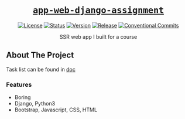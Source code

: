 <div align="center" markdown="1">

# [`app-web-django-assignment`][url-repo]

[![License][badge-license]][url-license]
[![Status][badge-status-finished]][url-repo]
[![Version][badge-version]][url-version]
[![Release][badge-workflow-release]][url-workflow-release]
[![Conventional Commits][badge-conventionalcommits]][url-conventionalcommits]

SSR web app I built for a course

</div>

## About The Project

Task list can be found in [doc]

### Features

- Boring
- Django, Python3 
- Bootstrap, Javascript, CSS, HTML 

<!-- relative links -->

[doc]: doc/README.md

<!-- project links -->

[url-repo]: https://github.com/shishifubing/app-web-django-assignment
[url-license]: https://github.com/shishifubing/app-web-django-assignment/blob/main/LICENSE
[url-workflow-release]: https://github.com/shishifubing/app-web-django-assignment/actions/workflows/release.yml
[url-version]: https://github.com/shishifubing/app-web-django-assignment/releases/latest

<!-- external links -->

[url-conventionalcommits]: https://conventionalcommits.org

<!-- badge links -->

[badge-status-finished]: https://img.shields.io/badge/status-finished-informational
[badge-license]: https://img.shields.io/github/license/shishifubing/app-web-django-assignment.svg
[badge-workflow-release]: https://img.shields.io/github/actions/workflow/status/shishifubing/app-web-django-assignment.svg/release.yml?branch=main&label=release&logo=github
[badge-version]: https://img.shields.io/github/v/release/shishifubing/app-web-django-assignment.svg?label=version

<!-- other badge links -->

[badge-conventionalcommits]: https://img.shields.io/badge/conventional--commits-1.0.0-%23FE5196?logo=conventionalcommits&logoColor=white
